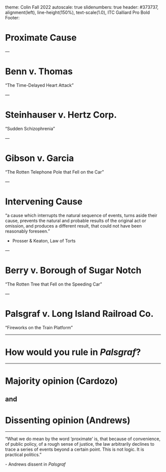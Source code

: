 theme: Colin Fall 2022
autoscale: true
slidenumbers: true
header: #373737, alignment(left), line-height(150%), text-scale(1.0), ITC Galliard Pro Bold
Footer:

# Proximate Cause

—

# Benn v. Thomas
“The Time-Delayed Heart Attack”

—

# Steinhauser v. Hertz Corp.
“Sudden Schizophrenia”

—

# Gibson v. Garcia
“The Rotten Telephone Pole that Fell on the Car”

—

# Intervening Cause 
“a cause which interrupts the natural sequence of events, turns aside their cause, prevents the natural and probable results of the original act or omission, and produces a different result, that could not have been reasonably foreseen.”
- Prosser & Keaton, Law of Torts

—

# Berry v. Borough of Sugar Notch
“The Rotten Tree that Fell on the Speeding Car”

—

# Palsgraf v. Long Island Railroad Co.
“Fireworks on the Train Platform”

---


# How would you rule in _Palsgraf_?

---

# Majority opinion (Cardozo)
## and
# Dissenting opinion (Andrews)

---

“What we do mean by the word ‘proximate’ is, that because of convenience, of public policy, of a rough sense of justice, the law arbitrarily declines to trace a series of events beyond a certain point. This is not logic. It is practical politics.”

\- Andrews dissent in _Palsgraf_

